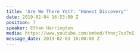 ```yaml
---
title: 'Are We There Yet?: "Honest Discovery"'
date: 2019-02-04 16:53:00 Z
position: 7
speaker: Ethan Harrington
media: https://www.youtube.com/embed/fhnxj7oz7nE
message_date: 2019-02-03 10:00:00 Z
---
```



